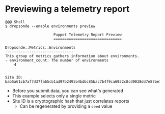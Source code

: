<!SLIDE >
# Previewing a telemetry report


    @@@ Shell
    $ dropsonde --enable environments preview

                          Puppet Telemetry Report Preview
                          ===============================

    Dropsonde::Metrics::Environments
    -------------------------------
    This group of metrics gathers information about environments.
    - environment_count: The number of environments
        4


    Site ID:
    bab5a61cb7af7d37fa65cb1ad97b2495b4bdbc85bac7b4f9ca6932c8cd9038dd7e87be13abb367e124bfdda2de14949f8b3e8658931e39f58bcef23382d8f426

* Before you submit data, you can see what's generated
* This example selects only a single metric
* Site ID is a cryptographic hash that just correlates reports
    * Can be regenerated by providing a `seed` value
